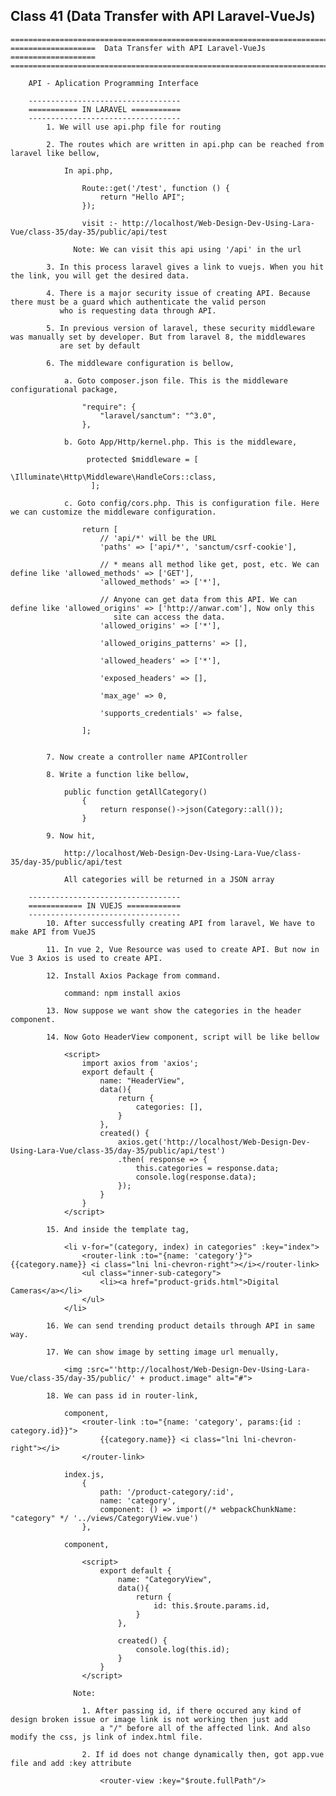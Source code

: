 ## **Class 41 (Data Transfer with API Laravel-VueJs)**
    
    ==============================================================================
    ===================  Data Transfer with API Laravel-VueJs  ===================
    ==============================================================================
    
        API - Aplication Programming Interface
        
        ----------------------------------
        =========== IN LARAVEL ===========
        ----------------------------------
            1. We will use api.php file for routing
            
            2. The routes which are written in api.php can be reached from laravel like bellow,
            
                In api.php,
                
                    Route::get('/test', function () {
                        return "Hello API";
                    });
                    
                    visit :- http://localhost/Web-Design-Dev-Using-Lara-Vue/class-35/day-35/public/api/test
                    
                  Note: We can visit this api using '/api' in the url
                  
            3. In this process laravel gives a link to vuejs. When you hit the link, you will get the desired data.
            
            4. There is a major security issue of creating API. Because there must be a guard which authenticate the valid person
               who is requesting data through API.
               
            5. In previous version of laravel, these security middleware was manually set by developer. But from laravel 8, the middlewares
               are set by default
            
            6. The middleware configuration is bellow,
            
                a. Goto composer.json file. This is the middleware configurational package, 
                
                    "require": {
                        "laravel/sanctum": "^3.0",
                    },
                  
                b. Goto App/Http/kernel.php. This is the middleware,  
                
                     protected $middleware = [
                             \Illuminate\Http\Middleware\HandleCors::class,
                      ];
                      
                c. Goto config/cors.php. This is configuration file. Here we can customize the middleware configuration.
                
                    return [
                        // 'api/*' will be the URL
                        'paths' => ['api/*', 'sanctum/csrf-cookie'],
                    
                        // * means all method like get, post, etc. We can define like 'allowed_methods' => ['GET'],
                        'allowed_methods' => ['*'],
                    
                        // Anyone can get data from this API. We can define like 'allowed_origins' => ['http://anwar.com'], Now only this 
                           site can access the data.
                        'allowed_origins' => ['*'],
                    
                        'allowed_origins_patterns' => [],
                    
                        'allowed_headers' => ['*'],
                    
                        'exposed_headers' => [],
                    
                        'max_age' => 0,
                    
                        'supports_credentials' => false,
                    
                    ];
                    
            
            7. Now create a controller name APIController
            
            8. Write a function like bellow,
            
                public function getAllCategory()
                    {
                        return response()->json(Category::all());
                    }
                    
            9. Now hit,
                
                http://localhost/Web-Design-Dev-Using-Lara-Vue/class-35/day-35/public/api/test
                
                All categories will be returned in a JSON array
                        
        ----------------------------------                
        ============ IN VUEJS ============
        ----------------------------------
            10. After successfully creating API from laravel, We have to make API from VueJS
            
            11. In vue 2, Vue Resource was used to create API. But now in Vue 3 Axios is used to create API. 
            
            12. Install Axios Package from command.
            
                command: npm install axios
                
            13. Now suppose we want show the categories in the header component.
            
            14. Now Goto HeaderView component, script will be like bellow
            
                <script>
                    import axios from 'axios';
                    export default {
                        name: "HeaderView",
                        data(){
                            return {
                                categories: [],
                            }
                        },
                        created() {
                            axios.get('http://localhost/Web-Design-Dev-Using-Lara-Vue/class-35/day-35/public/api/test')
                            .then( response => {
                                this.categories = response.data;
                                console.log(response.data);
                            });
                        }
                    }
                </script>
                
            15. And inside the template tag,
            
                <li v-for="(category, index) in categories" :key="index">
                    <router-link :to="{name: 'category'}">{{category.name}} <i class="lni lni-chevron-right"></i></router-link>
                    <ul class="inner-sub-category">
                        <li><a href="product-grids.html">Digital Cameras</a></li>
                    </ul>
                </li>
                
            16. We can send trending product details through API in same way.
            
            17. We can show image by setting image url menually,
                
                <img :src="'http://localhost/Web-Design-Dev-Using-Lara-Vue/class-35/day-35/public/' + product.image" alt="#">
                
            18. We can pass id in router-link,
            
                component,
                    <router-link :to="{name: 'category', params:{id : category.id}}">
                        {{category.name}} <i class="lni lni-chevron-right"></i>
                    </router-link>
                
                index.js,
                    {
                        path: '/product-category/:id',
                        name: 'category',
                        component: () => import(/* webpackChunkName: "category" */ '../views/CategoryView.vue')
                    },
                    
                component,
                
                    <script>
                        export default {
                            name: "CategoryView",
                            data(){
                                return {
                                    id: this.$route.params.id,
                                }
                            },
                    
                            created() {
                                console.log(this.id);
                            }
                        }
                    </script>
                    
                  Note: 
                  
                    1. After passing id, if there occured any kind of design broken issue or image link is not working then just add
                        a "/" before all of the affected link. And also modify the css, js link of index.html file.
                        
                    2. If id does not change dynamically then, got app.vue file and add :key attribute
                    
                        <router-view :key="$route.fullPath"/>
                


                
            
        